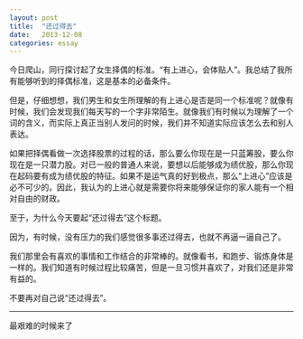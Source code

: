 ```yaml
---
layout: post
title:  "还过得去"
date:   2013-12-08
categories: essay
---
```


今日爬山，同行探讨起了女生择偶的标准。“有上进心，会体贴人”。我总结了我所有能够听到的择偶标准，这是基本的必备条件。


但是，仔细想想，我们男生和女生所理解的有上进心是否是同一个标准呢？就像有时候，我们会发现我们每天写的一个字非常陌生。就像我们有时候以为理解了一个词的含义，而实际上真正当别人发问的时候，我们并不知道实际应该怎么去和别人表达。

如果把择偶看做一次选择股票的过程的话，那么要么你现在是一只蓝筹股，要么你现在是一只潜力股。对已一般的普通人来说，要想以后能够成为绩优股，那么你现在起码要有成为绩优股的特征。如果不是运气真的好到极点，那么“上进心”应该是必不可少的。因此，我认为的上进心就是需要你将来能够保证你的家人能有一个相对自由的财政。

至于，为什么今天要起“还过得去”这个标题。

因为，有时候，没有压力的我们感觉很多事还过得去，也就不再逼一逼自己了。

我们那里会有喜欢的事情和工作结合的非常棒的。就像看书，和跑步、锻炼身体是一样的。我们知道有时候过程比较痛苦，但是一旦习惯并喜欢了，对我们还是非常有益的。


不要再对自己说“还过得去”。

-----
最艰难的时候来了
